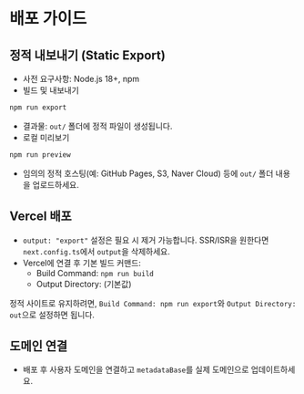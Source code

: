 # 배포 가이드

## 정적 내보내기 (Static Export)

- 사전 요구사항: Node.js 18+, npm
- 빌드 및 내보내기

```bash
npm run export
```

- 결과물: `out/` 폴더에 정적 파일이 생성됩니다.
- 로컬 미리보기

```bash
npm run preview
```

- 임의의 정적 호스팅(예: GitHub Pages, S3, Naver Cloud) 등에 `out/` 폴더 내용을 업로드하세요.

## Vercel 배포

- `output: "export"` 설정은 필요 시 제거 가능합니다. SSR/ISR을 원한다면 `next.config.ts`에서 `output`을 삭제하세요.
- Vercel에 연결 후 기본 빌드 커맨드:
  - Build Command: `npm run build`
  - Output Directory: (기본값)

정적 사이트로 유지하려면, `Build Command: npm run export`와 `Output Directory: out`으로 설정하면 됩니다.

## 도메인 연결

- 배포 후 사용자 도메인을 연결하고 `metadataBase`를 실제 도메인으로 업데이트하세요.
